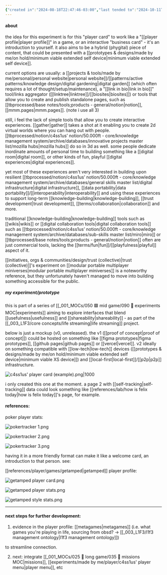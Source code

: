 ```yaml
---
{"created in":"2024-08-18T22:47:46-03:00","last tended to":"2024-10-11T18:39:57-03:00","tags":["experiment","player","interfacedesign","quantifiedself","🌿","host"],"notestage":["🌿"],"dg-publish":true,"created":"2024-08-18T22:47:46.501-03:00","updated":"2025-02-06T14:33:48.298-03:00","relevancescore":91,"permalink":"/experiments/made-by-me/player/c4ss1us-player-card/","dgPassFrontmatter":true}
---
```


#### about

the idea for this experiment is for this "player card" to work like a "[[player profile\|player profile]]" in a game, or an interactive "business card" - it's an introduction to yourself. it also aims to be a hybrid (phygital) piece of content, that could be presented with a [[prototypes & designs/made by me/on hold/minimum viable extended self device\|minimum viable extended self device]].

current options are usually: a [[projects & tools/made by me/personal/personal website\|personal website]]/[[patterns/active patterns/knowledge design/digital gardening\|digital garden]] (which often requires a lot of thought/setup/maintenance), a "[[link in bio\|link in bio]]" tool/links aggregator ([[linktree\|linktree]]/[[biosites\|biosites]]) or tools that allow you to create and publish standalone pages, such as [[tbprocessed/base notes/tools;products - general/notion\|notion]], [[mmm.pages\|mmm.pages]]. (note i use all 3)

still, i feel the lack of simple tools that allow you to create interactive experiences. [[gather\|gather]] takes a shot at it enabling you to create 2d virtual worlds where you can hang out with people. [[tbprocessed/notion/c4ss1us’ notion/50.000ft - core/knowledge management system/archive/databases/innovative projects master list/mozilla hubs\|mozilla hubs]] do so in 3d as well. some people dedicate inordinate amounts of personal time to building something like a [[digital room\|digital room]], or other kinds of fun, playful [[digital experiences\|digital experiences]].

yet most of these experiences aren't very interested in building upon resilient [[tbprocessed/notion/c4ss1us’ notion/50.000ft - core/knowledge management system/archive/databases/general skills master list/digital infrastructure\|digital infrastructure]], [[data portability\|data portability]]/[[interoperability\|interoperability]] and using these experiences to support long-term [[knowledge-building\|knowledge-building]], [[trust development\|trust development]], [[terms/collaboration\|collaboration]] and more.

traditional [[knowledge-building\|knowledge-building]] tools such as [[wikis\|wikis]] or [[digital collaboration tools\|digital collaboration tools]] such as [[tbprocessed/notion/c4ss1us’ notion/50.000ft - core/knowledge management system/archive/databases/sub-skills master list/miro\|miro]] or [[tbprocessed/base notes/tools;products - general/notion\|notion]] often are just commercial tools, lacking the [[terms/fun\|fun]]/[[playfulness\|playful]] aspect of it.

[[initiatives, orgs & communities/design/trust (collective)\|trust (collective)]]'s experiment on [[modular portable multiplayer miniverses\|modular portable multiplayer miniverses]] is a noteworthy reference, but they unfortunately haven't managed to move into building something accessible for the public.

##### my experiment/prototype

this is part of a series of [[_001_MOCs/050 🟩 mid game/090 🧪 experiments MOC\|experiments]] aiming to explore interfaces that blend [[usefulness\|usefulness]] and [[shareability\|shareability]] - as part of the [[_003_L1F3/core concepts/life streaming\|life streaming]] project.

below is just a mockup (v0, unreleased). the v1 ([[proof of concept\|proof of concept]]) could be hosted on something like [[figma prototypes\|figma prototypes]], [[github pages\|github pages]] or [[vercel\|vercel]]. v2 ideally on something compatible with [[low-tech\|low-tech]] devices ([[prototypes & designs/made by me/on hold/minimum viable extended self device\|minimum viable XS device]]) and [[local-first\|local-first]]/[[p2p\|p2p]] infrastructure.

![c4ss1us' player card (example).png|1000](/img/user/assets/c4ss1us'%20player%20card%20(example).png)

i only created this one at the moment. a page 2 with [[self-tracking\|self-tracking]] data could look something like [[references/lab/how is felix today\|how is felix today]]'s page, for example.

#### references:

poker player stats:

![pokertracker 1.png](/img/user/assets/pokertracker%201.png)

![pokertracker 2.png](/img/user/assets/pokertracker%202.png)

![pokertracker 3.png](/img/user/assets/pokertracker%203.png)

having it in a more friendly format can make it like a welcome card, an introduction to that person. see:

[[references/player/games/getamped\|getamped]] player profile:

![getamped player card.png](/img/user/assets/getamped%20player%20card.png)

![getamped player stats.png](/img/user/assets/getamped%20player%20stats.png)

![getamped style stats.png](/img/user/assets/getamped%20style%20stats.png)


---
#### next steps for further development:

1) evidence in the player profile: [[metagames\|metagames]] (i.e. what games you're playing in life, sourcing from obsd? -> [[_003_L1F3/l1f3 management ontology\|l1f3 management ontology]])

to streamline connection.

2) next: integrate [[_001_MOCs/025 🔷 long game/035 🔭 missions MOC\|missions]], [[experiments/made by me/player/c4ss1us' player menu\|player menu]], etc
